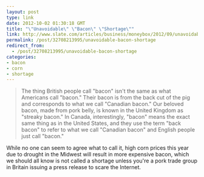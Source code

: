 ```yaml
---
layout: post
type: link
date: 2012-10-02 01:30:18 GMT
title: "\"Unavoidable\" \"Bacon\" \"Shortage\""
link: http://www.slate.com/articles/business/moneybox/2012/09/unavoidable_bacon_shortage_u_k_s_national_pig_association_has_everyone_worried_about_the_price_of_pork_.html
permalink: /post/32708213995/unavoidable-bacon-shortage
redirect_from: 
  - /post/32708213995/unavoidable-bacon-shortage
categories:
- bacon
- corn
- shortage
---
```

<blockquote>The thing British people call "bacon" isn't the same as what Americans call "bacon." Their bacon is from the back cut of the pig and corresponds to what we call "Canadian bacon." Our beloved bacon, made from pork belly, is known in the United Kingdom as "streaky bacon." In Canada, interestingly, "bacon" means the exact same thing as in the United States, and they use the term "back bacon" to refer to what we call "Canadian bacon" and English people just call "bacon."</blockquote>
<p>While no one can seem to agree what to call it, high corn prices this year due to drought in the Midwest will result in more expensive bacon, which we should all know is not called a shortage unless you're a pork trade group in Britain issuing a press release to scare the Internet.</p>